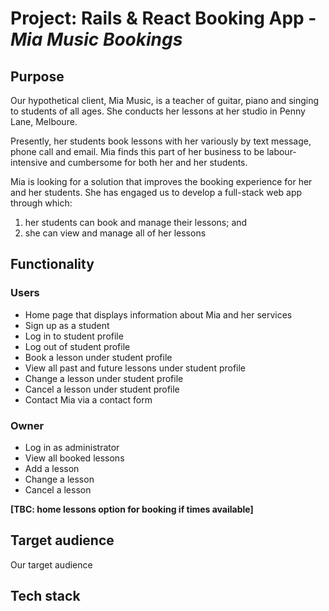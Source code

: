 # Project: Rails & React Booking App - *Mia Music Bookings*

## Purpose

Our hypothetical client, Mia Music, is a teacher of guitar, piano and singing to students of all ages. She conducts her lessons at her studio in Penny Lane, Melboure.

Presently, her students book lessons with her variously by text message, phone call and email. Mia finds this part of her business to be labour-intensive and cumbersome for both her and her students.

Mia is looking for a solution that improves the booking experience for her and her students. She has engaged us to develop a full-stack web app through which:

1. her students can book and manage their lessons; and
2. she can view and manage all of her lessons

## Functionality

### Users

- Home page that displays information about Mia and her services
- Sign up as a student
- Log in to student profile
- Log out of student profile
- Book a lesson under student profile
- View all past and future lessons under student profile
- Change a lesson under student profile
- Cancel a lesson under student profile
- Contact Mia via a contact form

### Owner

- Log in as administrator
- View all booked lessons
- Add a lesson
- Change a lesson
- Cancel a lesson

**[TBC: home lessons option for booking if times available]**

## Target audience

Our target audience 

## Tech stack